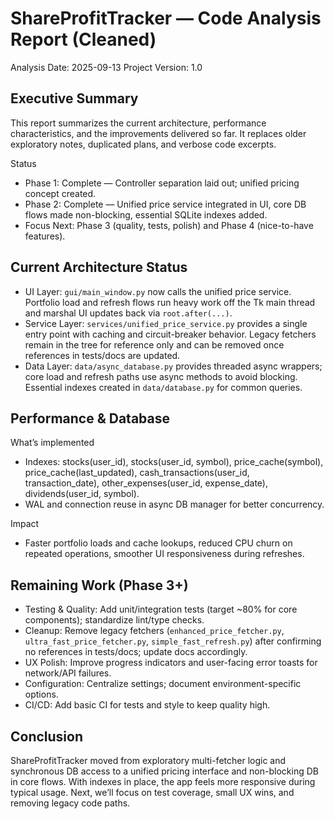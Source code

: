 # ShareProfitTracker — Code Analysis Report (Cleaned)

Analysis Date: 2025-09-13
Project Version: 1.0

## Executive Summary

This report summarizes the current architecture, performance characteristics, and the improvements delivered so far. It replaces older exploratory notes, duplicated plans, and verbose code excerpts.

Status
- Phase 1: Complete — Controller separation laid out; unified pricing concept created.
- Phase 2: Complete — Unified price service integrated in UI, core DB flows made non-blocking, essential SQLite indexes added.
- Focus Next: Phase 3 (quality, tests, polish) and Phase 4 (nice-to-have features).

## Current Architecture Status

- UI Layer: `gui/main_window.py` now calls the unified price service. Portfolio load and refresh flows run heavy work off the Tk main thread and marshal UI updates back via `root.after(...)`.
- Service Layer: `services/unified_price_service.py` provides a single entry point with caching and circuit-breaker behavior. Legacy fetchers remain in the tree for reference only and can be removed once references in tests/docs are updated.
- Data Layer: `data/async_database.py` provides threaded async wrappers; core load and refresh paths use async methods to avoid blocking. Essential indexes created in `data/database.py` for common queries.

## Performance & Database

What’s implemented
- Indexes: stocks(user_id), stocks(user_id, symbol), price_cache(symbol), price_cache(last_updated), cash_transactions(user_id, transaction_date), other_expenses(user_id, expense_date), dividends(user_id, symbol).
- WAL and connection reuse in async DB manager for better concurrency.

Impact
- Faster portfolio loads and cache lookups, reduced CPU churn on repeated operations, smoother UI responsiveness during refreshes.

## Remaining Work (Phase 3+)

- Testing & Quality: Add unit/integration tests (target ~80% for core components); standardize lint/type checks.
- Cleanup: Remove legacy fetchers (`enhanced_price_fetcher.py`, `ultra_fast_price_fetcher.py`, `simple_fast_refresh.py`) after confirming no references in tests/docs; update docs accordingly.
- UX Polish: Improve progress indicators and user-facing error toasts for network/API failures.
- Configuration: Centralize settings; document environment-specific options.
- CI/CD: Add basic CI for tests and style to keep quality high.

## Conclusion

ShareProfitTracker moved from exploratory multi-fetcher logic and synchronous DB access to a unified pricing interface and non-blocking DB in core flows. With indexes in place, the app feels more responsive during typical usage. Next, we’ll focus on test coverage, small UX wins, and removing legacy code paths.

